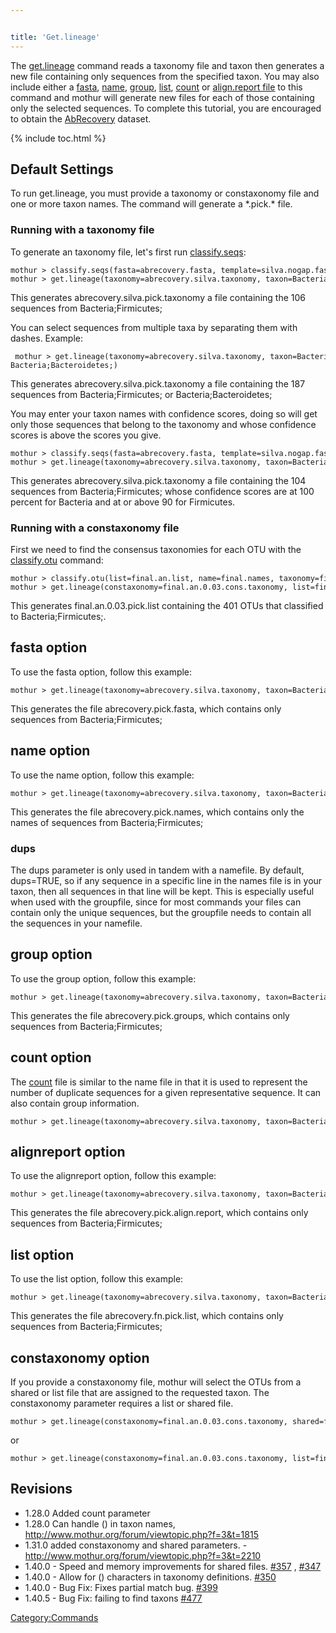 ```yaml
---


title: 'Get.lineage'
---
```

The [get.lineage](get.lineage) command reads a taxonomy file
and taxon then generates a new file containing only sequences from the
specified taxon. You may also include either a [
fasta](fasta_file), [ name](name_file "wikilink"), [
group](group_file), [ list](list_file "wikilink"), [
count](Count_File) or [align.report
file](align.report_file) to this command and mothur will
generate new files for each of those containing only the selected
sequences. To complete this tutorial, you are encouraged to obtain the [
AbRecovery](Media:AbRecovery.zip) dataset.


{% include toc.html %}

## Default Settings

To run get.lineage, you must provide a taxonomy or constaxonomy file and
one or more taxon names. The command will generate a \*.pick.\* file.

### Running with a taxonomy file

To generate an taxonomy file, let\'s first run
[classify.seqs](classify.seqs):

    mothur > classify.seqs(fasta=abrecovery.fasta, template=silva.nogap.fasta, taxonomy=silva.bacteria.silva.tax)
    mothur > get.lineage(taxonomy=abrecovery.silva.taxonomy, taxon=Bacteria;Firmicutes;)

This generates abrecovery.silva.pick.taxonomy a file containing the 106
sequences from Bacteria;Firmicutes;

You can select sequences from multiple taxa by separating them with
dashes. Example:

     mothur > get.lineage(taxonomy=abrecovery.silva.taxonomy, taxon=Bacteria;Firmicutes;-Bacteria;Bacteroidetes;)

This generates abrecovery.silva.pick.taxonomy a file containing the 187
sequences from Bacteria;Firmicutes; or Bacteria;Bacteroidetes;

You may enter your taxon names with confidence scores, doing so will get
only those sequences that belong to the taxonomy and whose confidence
scores is above the scores you give.

    mothur > classify.seqs(fasta=abrecovery.fasta, template=silva.nogap.fasta, taxonomy=silva.bacteria.silva.tax)
    mothur > get.lineage(taxonomy=abrecovery.silva.taxonomy, taxon=Bacteria(100);Firmicutes(90);)

This generates abrecovery.silva.pick.taxonomy a file containing the 104
sequences from Bacteria;Firmicutes; whose confidence scores are at 100
percent for Bacteria and at or above 90 for Firmicutes.

### Running with a constaxonomy file

First we need to find the consensus taxonomies for each OTU with the
[classify.otu](classify.otu) command:

    mothur > classify.otu(list=final.an.list, name=final.names, taxonomy=final.taxonomy)
    mothur > get.lineage(constaxonomy=final.an.0.03.cons.taxonomy, list=final.an.list, taxon=Bacteria;Firmicutes;, label=0.03)

This generates final.an.0.03.pick.list containing the 401 OTUs that
classified to Bacteria;Firmicutes;.

## fasta option

To use the fasta option, follow this example:

    mothur > get.lineage(taxonomy=abrecovery.silva.taxonomy, taxon=Bacteria;Firmicutes;, fasta=abrecovery.fasta)

This generates the file abrecovery.pick.fasta, which contains only
sequences from Bacteria;Firmicutes;

## name option

To use the name option, follow this example:

    mothur > get.lineage(taxonomy=abrecovery.silva.taxonomy, taxon=Bacteria;Firmicutes;, name=abrecovery.names)

This generates the file abrecovery.pick.names, which contains only the
names of sequences from Bacteria;Firmicutes;

### dups

The dups parameter is only used in tandem with a namefile. By default,
dups=TRUE, so if any sequence in a specific line in the names file is in
your taxon, then all sequences in that line will be kept. This is
especially useful when used with the groupfile, since for most commands
your files can contain only the unique sequences, but the groupfile
needs to contain all the sequences in your namefile.

## group option

To use the group option, follow this example:

    mothur > get.lineage(taxonomy=abrecovery.silva.taxonomy, taxon=Bacteria;Firmicutes;, group=abrecovery.groups)

This generates the file abrecovery.pick.groups, which contains only
sequences from Bacteria;Firmicutes;

## count option

The [ count](Count_File) file is similar to the name file in
that it is used to represent the number of duplicate sequences for a
given representative sequence. It can also contain group information.

    mothur > get.lineage(taxonomy=abrecovery.silva.taxonomy, taxon=Bacteria;Firmicutes;, count=abrecovery.count_table)

## alignreport option

To use the alignreport option, follow this example:

    mothur > get.lineage(taxonomy=abrecovery.silva.taxonomy, taxon=Bacteria;Firmicutes;, alignreport=abrecovery.align.report)

This generates the file abrecovery.pick.align.report, which contains
only sequences from Bacteria;Firmicutes;

## list option

To use the list option, follow this example:

    mothur > get.lineage(taxonomy=abrecovery.silva.taxonomy, taxon=Bacteria;Firmicutes;, list=abrecovery.fn.list)

This generates the file abrecovery.fn.pick.list, which contains only
sequences from Bacteria;Firmicutes;

## constaxonomy option

If you provide a constaxonomy file, mothur will select the OTUs from a
shared or list file that are assigned to the requested taxon. The
constaxonomy parameter requires a list or shared file.

    mothur > get.lineage(constaxonomy=final.an.0.03.cons.taxonomy, shared=final.an.shared, taxon=Bacteria;Firmicutes;, label=0.03)

or

    mothur > get.lineage(constaxonomy=final.an.0.03.cons.taxonomy, list=final.an.list, taxon=Bacteria;Firmicutes;, label=0.03)

## Revisions

-   1.28.0 Added count parameter
-   1.28.0 Can handle () in taxon names,
    <http://www.mothur.org/forum/viewtopic.php?f=3&t=1815>
-   1.31.0 added constaxonomy and shared parameters. -
    <http://www.mothur.org/forum/viewtopic.php?f=3&t=2210>
-   1.40.0 - Speed and memory improvements for shared files.
    [\#357](https://github.com/mothur/mothur/issues/357) ,
    [\#347](https://github.com/mothur/mothur/issues/347)
-   1.40.0 - Allow for () characters in taxonomy definitions.
    [\#350](https://github.com/mothur/mothur/issues/350)
-   1.40.0 - Bug Fix: Fixes partial match bug.
    [\#399](https://github.com/mothur/mothur/issues/399)
-   1.40.5 - Bug Fix: failing to find taxons
    [\#477](https://github.com/mothur/mothur/issues/477)

[Category:Commands](Category:Commands)
